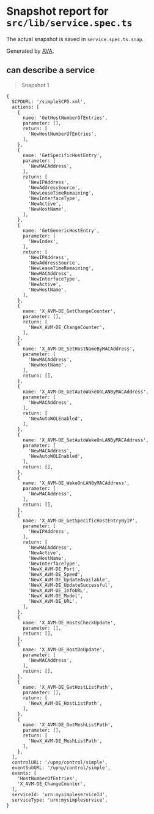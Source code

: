 # Snapshot report for `src/lib/service.spec.ts`

The actual snapshot is saved in `service.spec.ts.snap`.

Generated by [AVA](https://ava.li).

## can describe a service

> Snapshot 1

    {
      SCPDURL: '/simpleSCPD.xml',
      actions: [
        {
          name: 'GetHostNumberOfEntries',
          parameter: [],
          return: [
            'NewHostNumberOfEntries',
          ],
        },
        {
          name: 'GetSpecificHostEntry',
          parameter: [
            'NewMACAddress',
          ],
          return: [
            'NewIPAddress',
            'NewAddressSource',
            'NewLeaseTimeRemaining',
            'NewInterfaceType',
            'NewActive',
            'NewHostName',
          ],
        },
        {
          name: 'GetGenericHostEntry',
          parameter: [
            'NewIndex',
          ],
          return: [
            'NewIPAddress',
            'NewAddressSource',
            'NewLeaseTimeRemaining',
            'NewMACAddress',
            'NewInterfaceType',
            'NewActive',
            'NewHostName',
          ],
        },
        {
          name: 'X_AVM-DE_GetChangeCounter',
          parameter: [],
          return: [
            'NewX_AVM-DE_ChangeCounter',
          ],
        },
        {
          name: 'X_AVM-DE_SetHostNameByMACAddress',
          parameter: [
            'NewMACAddress',
            'NewHostName',
          ],
          return: [],
        },
        {
          name: 'X_AVM-DE_GetAutoWakeOnLANByMACAddress',
          parameter: [
            'NewMACAddress',
          ],
          return: [
            'NewAutoWOLEnabled',
          ],
        },
        {
          name: 'X_AVM-DE_SetAutoWakeOnLANByMACAddress',
          parameter: [
            'NewMACAddress',
            'NewAutoWOLEnabled',
          ],
          return: [],
        },
        {
          name: 'X_AVM-DE_WakeOnLANByMACAddress',
          parameter: [
            'NewMACAddress',
          ],
          return: [],
        },
        {
          name: 'X_AVM-DE_GetSpecificHostEntryByIP',
          parameter: [
            'NewIPAddress',
          ],
          return: [
            'NewMACAddress',
            'NewActive',
            'NewHostName',
            'NewInterfaceType',
            'NewX_AVM-DE_Port',
            'NewX_AVM-DE_Speed',
            'NewX_AVM-DE_UpdateAvailable',
            'NewX_AVM-DE_UpdateSuccessful',
            'NewX_AVM-DE_InfoURL',
            'NewX_AVM-DE_Model',
            'NewX_AVM-DE_URL',
          ],
        },
        {
          name: 'X_AVM-DE_HostsCheckUpdate',
          parameter: [],
          return: [],
        },
        {
          name: 'X_AVM-DE_HostDoUpdate',
          parameter: [
            'NewMACAddress',
          ],
          return: [],
        },
        {
          name: 'X_AVM-DE_GetHostListPath',
          parameter: [],
          return: [
            'NewX_AVM-DE_HostListPath',
          ],
        },
        {
          name: 'X_AVM-DE_GetMeshListPath',
          parameter: [],
          return: [
            'NewX_AVM-DE_MeshListPath',
          ],
        },
      ],
      controlURL: '/upnp/control/simple',
      eventSubURL: '/upnp/control/simple',
      events: [
        'HostNumberOfEntries',
        'X_AVM-DE_ChangeCounter',
      ],
      serviceId: 'urn:mysimpleserviceId',
      serviceType: 'urn:mysimpleservice',
    }
